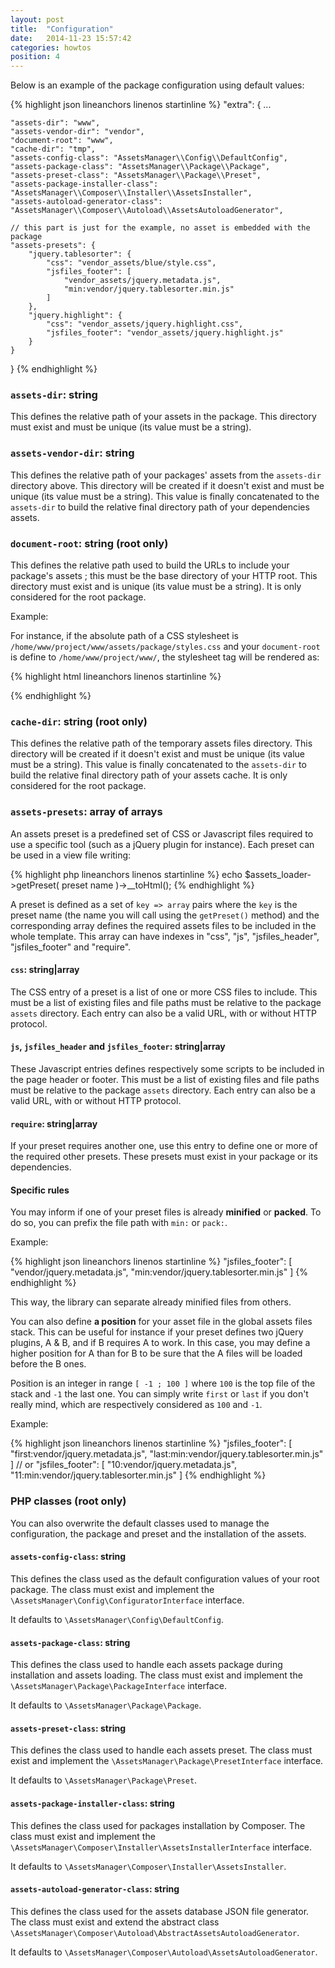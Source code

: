 ```yaml
---
layout: post
title:  "Configuration"
date:   2014-11-23 15:57:42
categories: howtos
position: 4
---
```


Below is an example of the package configuration using default values:

{% highlight json lineanchors linenos startinline %}
"extra": {
    ...

    "assets-dir": "www",
    "assets-vendor-dir": "vendor",
    "document-root": "www",
    "cache-dir": "tmp",
    "assets-config-class": "AssetsManager\\Config\\DefaultConfig",
    "assets-package-class": "AssetsManager\\Package\\Package",
    "assets-preset-class": "AssetsManager\\Package\\Preset",
    "assets-package-installer-class": "AssetsManager\\Composer\\Installer\\AssetsInstaller",
    "assets-autoload-generator-class": "AssetsManager\\Composer\\Autoload\\AssetsAutoloadGenerator",

    // this part is just for the example, no asset is embedded with the package
    "assets-presets": {
        "jquery.tablesorter": {
            "css": "vendor_assets/blue/style.css",
            "jsfiles_footer": [
                "vendor_assets/jquery.metadata.js",
                "min:vendor/jquery.tablesorter.min.js"
            ]
        },
        "jquery.highlight": {
            "css": "vendor_assets/jquery.highlight.css",
            "jsfiles_footer": "vendor_assets/jquery.highlight.js"
        }
    }
}
{% endhighlight %}

### `assets-dir`: string

This defines the relative path of your assets in the package. This directory must exist
and must be unique (its value must be a string).

### `assets-vendor-dir`: string

This defines the relative path of your packages' assets from the `assets-dir` directory above.
This directory will be created if it doesn't exist and must be unique (its value must be a string).
This value is finally concatenated to the `assets-dir` to build the relative final directory
path of your dependencies assets.

### `document-root`: string (root only)

This defines the relative path used to build the URLs to include your package's assets ; 
this must be the base directory of your HTTP root.
This directory must exist and is unique (its value must be a string). It is only considered
for the root package.

Example:

For instance, if the absolute path of a CSS stylesheet is `/home/www/project/www/assets/package/styles.css`
and your `document-root` is define to `/home/www/project/www/`, the stylesheet tag will be rendered as:

{% highlight html lineanchors linenos startinline %}
<link src="www/assets/package/styles.css" type="text/css" rel="stylesheet" />
{% endhighlight %}

### `cache-dir`: string (root only)

This defines the relative path of the temporary assets files directory.
This directory will be created if it doesn't exist and must be unique (its value must be a string).
This value is finally concatenated to the `assets-dir` to build the relative final directory
path of your assets cache. It is only considered for the root package.

### `assets-presets`: array of arrays

An assets preset is a predefined set of CSS or Javascript files required to use a specific
tool (such as a jQuery plugin for instance). Each preset can be used in a view file writing:

{% highlight php lineanchors linenos startinline %}
echo $assets_loader->getPreset( preset name )->__toHtml();
{% endhighlight %}

A preset is defined as a set of `key => array` pairs where the `key` is the preset name 
(the name you will call using the `getPreset()` method) and the corresponding array
defines the required assets files to be included in the whole template. This array can
have indexes in "css", "js", "jsfiles_header", "jsfiles_footer" and "require".

#### `css`: string|array

The CSS entry of a preset is a list of one or more CSS files to include. This must be a list
of existing files and file paths must be relative to the package `assets` directory. Each entry
can also be a valid URL, with or without HTTP protocol.

#### `js`, `jsfiles_header` and `jsfiles_footer`: string|array

These Javascript entries defines respectively some scripts to be included in the page header
or footer. This must be a list of existing files and file paths must be relative to the
package `assets` directory. Each entry can also be a valid URL, with or without HTTP protocol.

#### `require`: string|array

If your preset requires another one, use this entry to define one or more of the required
other presets. These presets must exist in your package or its dependencies.

#### Specific rules

You may inform if one of your preset files is already **minified** or **packed**. To do so, you can
prefix the file path with `min:` or `pack:`.

Example:

{% highlight json lineanchors linenos startinline %}
"jsfiles_footer": [
    "vendor/jquery.metadata.js",
    "min:vendor/jquery.tablesorter.min.js"
]
{% endhighlight %}

This way, the library can separate already minified files from others.

You can also define **a position** for your asset file in the global assets files stack. This
can be useful for instance if your preset defines two jQuery plugins, A & B, and if B requires
A to work. In this case, you may define a higher position for A than for B to be sure that
the A files will be loaded before the B ones.

Position is an integer in range `[ -1 ; 100 ]` where `100` is the top file of the stack 
and `-1` the last one. You can simply write `first` or `last` if you don't really mind, which
are respectively considered as `100` and `-1`.

Example:

{% highlight json lineanchors linenos startinline %}
"jsfiles_footer": [
    "first:vendor/jquery.metadata.js",
    "last:min:vendor/jquery.tablesorter.min.js"
]
// or
"jsfiles_footer": [
    "10:vendor/jquery.metadata.js",
    "11:min:vendor/jquery.tablesorter.min.js"
]
{% endhighlight %}

### PHP classes (root only)

You can also overwrite the default classes used to manage the configuration, the package and
preset and the installation of the assets.

#### `assets-config-class`: string

This defines the class used as the default configuration values of your root package. The
class must exist and implement the `\AssetsManager\Config\ConfiguratorInterface` interface.

It defaults to `\AssetsManager\Config\DefaultConfig`.

#### `assets-package-class`: string

This defines the class used to handle each assets package during installation and assets
loading. The class must exist and implement the `\AssetsManager\Package\PackageInterface`
interface.

It defaults to `\AssetsManager\Package\Package`.

#### `assets-preset-class`: string

This defines the class used to handle each assets preset. The class must exist and implement
the `\AssetsManager\Package\PresetInterface` interface.

It defaults to `\AssetsManager\Package\Preset`.

#### `assets-package-installer-class`: string

This defines the class used for packages installation by Composer. The class must exist and
implement the `\AssetsManager\Composer\Installer\AssetsInstallerInterface` interface.

It defaults to `\AssetsManager\Composer\Installer\AssetsInstaller`.

#### `assets-autoload-generator-class`: string

This defines the class used for the assets database JSON file generator. The class must exist
and extend the abstract class `\AssetsManager\Composer\Autoload\AbstractAssetsAutoloadGenerator`.

It defaults to `\AssetsManager\Composer\Autoload\AssetsAutoloadGenerator`.

